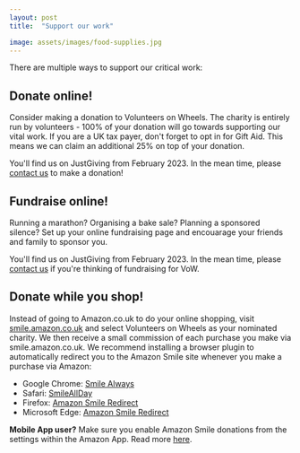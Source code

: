 ```yaml
---
layout: post
title:  "Support our work"

image: assets/images/food-supplies.jpg
---
```

There are multiple ways to support our critical work:

## Donate online!
Consider making a donation to Volunteers on Wheels. The charity is entirely run by volunteers - 100% of your donation will go towards supporting our vital work. If you are a UK tax payer, don't forget to opt in for Gift Aid. This means we can claim an additional 25% on top of your donation.

<!-- ⏳ We're just getting set up with JustGiving and expect to go live in February 2022. In the mean time, please contact us if you'd like to make a donation. -->
You'll find us on JustGiving from February 2023. In the mean time, please <a href = "/contact">contact us</a> to make a donation!

<!--Click <a href="">here</a> to donate to VoW via JustGiving!-->

## Fundraise online!
Running a marathon? Organising a bake sale? Planning a sponsored silence? Set up your online fundraising page and encouarage your friends and family to sponsor you. 

You'll find us on JustGiving from February 2023. In the mean time, please <a href = "/contact">contact us</a> if you're thinking of fundraising for VoW.
<!-- Click <a href="">here</a> to set up your fundraising page via JustGiving! <span class="badge badge-pill badge-primary">Primary</span> -->

## Donate while you shop!
Instead of going to Amazon.co.uk to do your online shopping, visit <a href="smile.amazon.co.uk">smile.amazon.co.uk</a> and select Volunteers on Wheels as your nominated charity. We then receive a small commission of each purchase you make via smile.amazon.co.uk. We recommend installing a browser plugin to automatically redirect you to the Amazon Smile site whenever you make a purchase via Amazon:
* Google Chrome: <a href="https://chrome.google.com/webstore/detail/smile-always/jgpmhnmjbhgkhpbgelalfpplebgfjmbf?hl=en">Smile Always</a>
* Safari: <a href="https://apps.apple.com/us/app/smileallday/id1180442868?mt=12">SmileAllDay</a>
* Firefox: <a href="https://addons.mozilla.org/en-GB/firefox/addon/amazon_smile_redirect/reviews/">Amazon Smile Redirect</a>
* Microsoft Edge: <a href="https://microsoftedge.microsoft.com/addons/detail/amazon-smile-redirect/ojfbbnlijdmckaehmhlnjgmpnbhjjibn">Amazon Smile Redirect</a>

<b>Mobile App user?</b> Make sure you enable Amazon Smile donations from the settings within the Amazon App. Read more <a href="https://smile.amazon.co.uk/b?ie=UTF8&node=17337655031&sa-no-redirect=1">here</a>. 